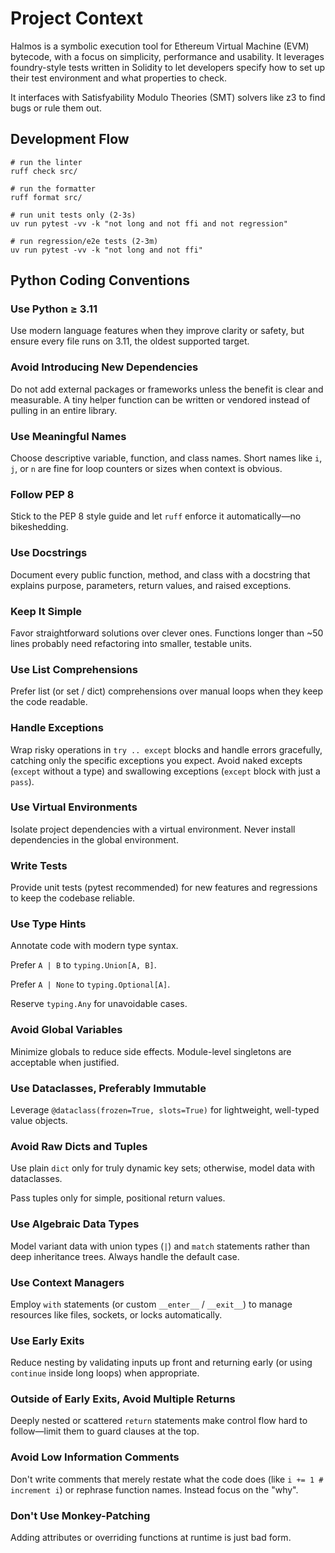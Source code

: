 # Project Context

Halmos is a symbolic execution tool for Ethereum Virtual Machine (EVM) bytecode, with a focus on simplicity, performance and usability. It leverages foundry-style tests written in Solidity to let developers specify how to set up their test environment and what properties to check.

It interfaces with Satisfyability Modulo Theories (SMT) solvers like z3 to find bugs or rule them out.

## Development Flow

```shell
# run the linter
ruff check src/

# run the formatter
ruff format src/

# run unit tests only (2-3s)
uv run pytest -vv -k "not long and not ffi and not regression"

# run regression/e2e tests (2-3m)
uv run pytest -vv -k "not long and not ffi"
```

## Python Coding Conventions

### Use Python ≥ 3.11

Use modern language features when they improve clarity or safety, but ensure every file runs on 3.11, the oldest supported target.

### Avoid Introducing New Dependencies

Do not add external packages or frameworks unless the benefit is clear and measurable. A tiny helper function can be written or vendored instead of pulling in an entire library.

### Use Meaningful Names

Choose descriptive variable, function, and class names. Short names like `i`, `j`, or `n` are fine for loop counters or sizes when context is obvious.

### Follow PEP 8

Stick to the PEP 8 style guide and let `ruff` enforce it automatically—no bikeshedding.

### Use Docstrings

Document every public function, method, and class with a docstring that explains purpose, parameters, return values, and raised exceptions.

### Keep It Simple

Favor straightforward solutions over clever ones. Functions longer than \~50 lines probably need refactoring into smaller, testable units.

### Use List Comprehensions

Prefer list (or set / dict) comprehensions over manual loops when they keep the code readable.

### Handle Exceptions

Wrap risky operations in `try .. except` blocks and handle errors gracefully, catching only the specific exceptions you expect. Avoid naked excepts (`except` without a type) and swallowing exceptions (`except` block with just a `pass`).

### Use Virtual Environments

Isolate project dependencies with a virtual environment. Never install dependencies in the global environment.

### Write Tests

Provide unit tests (pytest recommended) for new features and regressions to keep the codebase reliable.

### Use Type Hints

Annotate code with modern type syntax.

Prefer `A | B` to `typing.Union[A, B]`.

Prefer `A | None` to `typing.Optional[A]`.

Reserve `typing.Any` for unavoidable cases.

### Avoid Global Variables

Minimize globals to reduce side effects. Module-level singletons are acceptable when justified.

### Use Dataclasses, Preferably Immutable

Leverage `@dataclass(frozen=True, slots=True)` for lightweight, well-typed value objects.

### Avoid Raw Dicts and Tuples

Use plain `dict` only for truly dynamic key sets; otherwise, model data with dataclasses.

Pass tuples only for simple, positional return values.

### Use Algebraic Data Types

Model variant data with union types (`|`) and `match` statements rather than deep inheritance trees. Always handle the default case.

### Use Context Managers

Employ `with` statements (or custom `__enter__` / `__exit__`) to manage resources like files, sockets, or locks automatically.

### Use Early Exits

Reduce nesting by validating inputs up front and returning early (or using `continue` inside long loops) when appropriate.

### Outside of Early Exits, Avoid Multiple Returns

Deeply nested or scattered `return` statements make control flow hard to follow—limit them to guard clauses at the top.

### Avoid Low Information Comments

Don't write comments that merely restate what the code does (like `i += 1 # increment i`) or rephrase function names. Instead focus on the "why".

### Don't Use Monkey-Patching

Adding attributes or overriding functions at runtime is just bad form.


